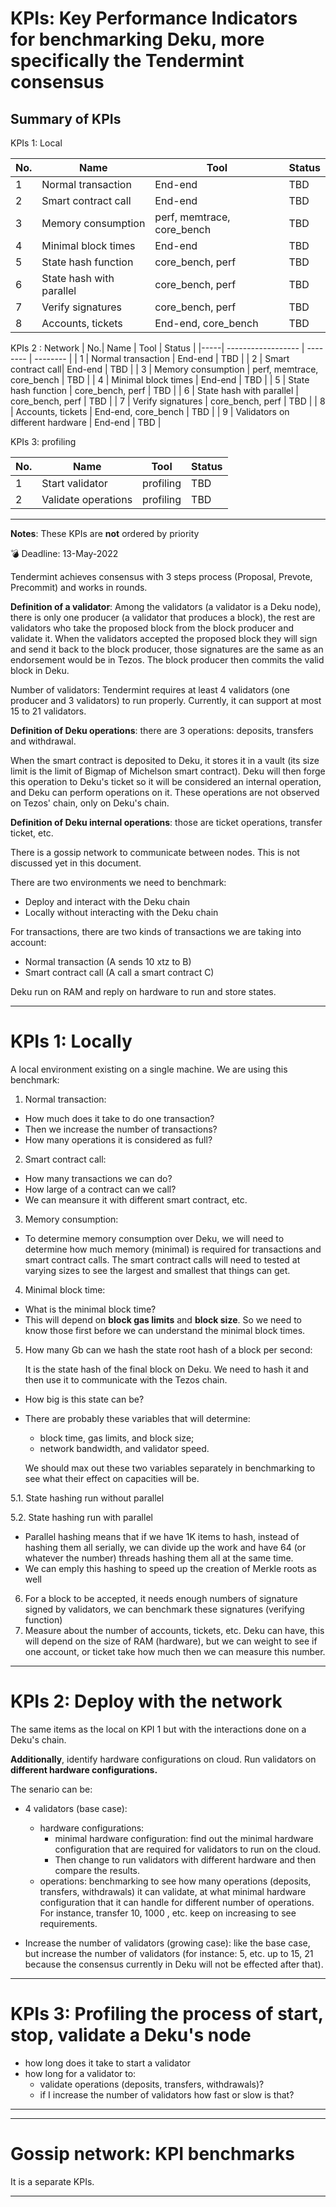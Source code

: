 
# KPIs: Key Performance Indicators for benchmarking Deku, more specifically the Tendermint consensus

## Summary of KPIs

KPIs 1: Local

| No. | Name               | Tool     | Status   |
| ----| ------------------ | -------- | -------- |
| 1   | Normal transaction | End-end  | TBD      |
| 2   | Smart contract call| End-end  | TBD      |
| 3   | Memory consumption | perf, memtrace, core_bench  | TBD      |
| 4   | Minimal block times | End-end  | TBD      |
| 5   | State hash function | core_bench, perf  | TBD      |
| 6   | State hash with parallel | core_bench, perf  | TBD      |
| 7   | Verify signatures | core_bench, perf  | TBD      |
| 8   | Accounts, tickets | End-end, core_bench  | TBD      |


KPIs 2 : Network
|  No.| Name               | Tool     | Status   |
|-----| ------------------ | -------- | -------- |
| 1   | Normal transaction | End-end  | TBD      |
| 2   | Smart contract call| End-end  | TBD      |
| 3   | Memory consumption | perf, memtrace, core_bench  | TBD      |
| 4   | Minimal block times | End-end  | TBD      |
| 5   | State hash function | core_bench, perf  | TBD      |
| 6   | State hash with parallel | core_bench, perf  | TBD      |
| 7   | Verify signatures | core_bench, perf  | TBD      |
| 8   | Accounts, tickets | End-end, core_bench  | TBD      |
| 9   | Validators on different hardware | End-end  | TBD      |

KPIs 3: profiling

| No. | Name               | Tool     | Status   |
| ----| ------------------ | -------- | -------- |
| 1   | Start validator | profiling  | TBD      |
| 2   | Validate operations | profiling  | TBD      |


---

**Notes**: These KPIs are **not** ordered by priority

:bomb: Deadline: 13-May-2022

Tendermint achieves consensus with 3 steps process (Proposal, Prevote, Precommit) and works in rounds.

**Definition of a validator**: Among the validators (a validator is a Deku node), there is only one producer (a validator that produces a block), the rest are validators who take the proposed block from the block producer and validate it. When the validators accepted the proposed block they will sign and send it back to the block producer, those signatures are the same as an endorsement would be in Tezos. The block producer then commits the valid block in Deku. 

Number of validators: Tendermint requires at least 4 validators (one producer and 3 validators) to run properly. Currently, it can support at most 15 to 21 validators. 

**Definition of Deku operations**: there are 3 operations: deposits, transfers and withdrawal.

When the smart contract is deposited to Deku, it stores it in a vault (its size limit is the limit of Bigmap of Michelson smart contract). Deku will then forge this operation to Deku's ticket so it will be considered an internal operation, and Deku can perform operations on it. These operations are not observed on Tezos' chain, only on Deku's chain.

**Definition of Deku internal operations**: those are ticket operations, transfer ticket, etc. 

There is a gossip network to communicate between nodes. This is not discussed yet in this document.

There are two environments we need to benchmark:
- Deploy and interact with the Deku chain
- Locally without interacting with the Deku chain

For transactions, there are two kinds of transactions we are taking into account:
- Normal transaction (A sends 10 xtz to B)
- Smart contract call (A call a smart contract C)

Deku run on RAM and reply on hardware to run and store states.

---

# KPIs 1: Locally

A local environment existing on a single machine. We are using this benchmark:

1. Normal transaction: 
- How much does it take to do one transaction? 
- Then we increase the number of transactions? 
- How many operations it is considered as full?
2. Smart contract call: 
- How many transactions we can do?
- How large of a contract can we call? 
- We can meansure it with different smart contract, etc.
3. Memory consumption:
- To determine memory consumption over Deku, we will need to determine how much memory (minimal) is required for transactions and smart contract calls. The smart contract calls will need to tested at varying sizes to see the largest and smallest that things can get.
4. Minimal block time: 
- What is the minimal block time?
- This will depend on **block gas limits** and **block size**. So we need to know those first before we can understand the minimal block times.
5. How many Gb can we hash the state root hash of a block per second:

    It is the state hash of the final block on Deku. We need to hash it and then use it to communicate with the Tezos chain. 
- How big is this state can be?
- There are probably these variables that will determine:
    + block time, gas limits, and block size; 
    + network bandwidth, and validator speed.

    We should max out these two variables separately in benchmarking to see what their effect on capacities will be. 

5.1. State hashing run without parallel

5.2. State hashing run with parallel
- Parallel hashing means that if we have 1K items to hash, instead of hashing them all serially, we can divide up the work and have 64 (or whatever the number) threads hashing them all at the same time.
- We can emply this hashing to speed up the creation of Merkle roots as well
6. For a block to be accepted, it needs enough numbers of signature signed by validators, we can benchmark these signatures (verifying function)
7. Measure about the number of accounts, tickets, etc. Deku can have, this will depend on the size of RAM (hardware), but we can weight to see if one account, or ticket take how much then we can measure this number.

---

# KPIs 2: Deploy with the network

The same items as the local on KPI 1 but with the interactions done on a Deku's chain.

**Additionally**, identify hardware configurations on cloud. Run validators on **different hardware configurations.**

The senario can be:

- 4 validators (base case):
    - hardware configurations: 
        - minimal hardware configuration: find out the minimal hardware configuration that are required for validators to run on the cloud. 
        - Then change to run validators with different hardware and then compare the results.
    - operations: benchmarking to see how many operations (deposits, transfers, withdrawals) it can validate, at what minimal hardware configuration that it can handle for different number of operations. For instance, transfer 10, 1000 , etc. keep on increasing to see requirements.

- Increase the number of validators (growing case): like the base case, but increase the number of validators (for instance: 5, etc. up to 15, 21 because the consensus currently in Deku will not be effected after that).

---

# KPIs 3: Profiling the process of start, stop, validate a Deku's node
- how long does it take to start a validator
- how long for a validator to:
    - validate operations (deposits, transfers, withdrawals)?
    - if I increase the number of validators how fast or slow is that? 

---







<!--
## KPI 3.3: Snapshot
Remark: is it a good place here? 

    - when we take snapshot? 
    - A snapshot has how many blocks? 
    - how to transfer snapshot to a database? 
    - what is that database to store snapshot? 
    - how fast/slow to call the snapshot? (do we need it?)

-->

<!--
# KP 4: Data structure requirements

TODO: what can I benchmark for this?

`src/node/tendermint_data.ml`

https://github.com/marigold-dev/deku/pull/433 (at section of Data structure requirements)

To work, Tendermint requires specific data structures:
- an `input_log`: that stores the incoming messages a consensus instance receives.
- an `output_log`: that stores the decision made by a consensus instance.


## KP 4.1: Input log
- How many incoming message in input log? `msg_log` holds the consensus message broadcasted to the network. 
- `timeouts` function holds timeouts of the instance.

These functions affect the perform of the operations required in Tendermint.

## KP 4.2: Output log

A decision log: 
- at what height the value that it was decided on
- and the round it was decided on (the round is required to mitigate byzantine threats for instance nodes lying on rounds).

Benchmark the max of this log (height and rounds)
->

<!--
- Functions the validators including the producer and validators signing and verifying signatures in a block and operations.

The validators can vote (accept the operations or not by voting Nil), these vote is like a endorsement of the block. -->

<!--
- How many signatures (validators votes accept) for a block to be accepted?

**Block pool**: the block with enough signatures from validators will be commited to a block pool.

- How big is this block pool? what is it limit?
- How the block priority to call and commit to Deku chain?
- How long a block can stay in this block pool? if after a time (when) it will be deleted? (will it be deleted)? is it as mempool in Tezos?->


<!--
## KP 5.3: Compute the hash of a block

- Hashing block: A block of transactions that the producer will commit to Deku, hash the final state from this block.

- How many Gb can be hash per second (state hashing, how big the state can be hash per second?)-->

---

# Gossip network: KPI benchmarks
It is a separate KPIs.

----
<!--
Note discuss with GA:

- How many Gb can be hash per second (state hashing, how bigger the state can be hash per second?) (the state hash of the final block -> we need to hash it -> then we can use it to the Tezos chain? )

- Internal test without network involve (not deploy the chain): write many tests and make transfers to see how many we can archive. 2 types of transfers: 

    - How many transfer per second can we do? just processing transactions (without sm)

    - Transaction with SM (A calls C)? how many transfer we can do (no network), without deploy the chain (internal tests)

- Minimal Block Time: if remove all the timeout the time between block is how long
  - This will depend on block gas limits and block size. So we need to know those first before we can understand minimal block times.  
- Depoly the chain:

    - TPS (network)

- Deku run on RAM:
    - Memory consumption without networks
    - To determine memory consumption over deku, we will need to determine how much memory is required for transactions and smart contract calls. The smart contract calls will need to be tested at varying sizes to see the largest and smallest that things can get. -->
